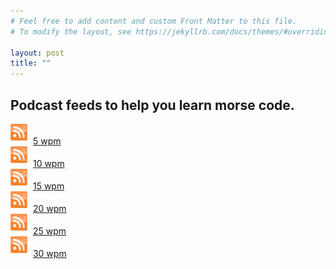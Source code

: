 ```yaml
---
# Feel free to add content and custom Front Matter to this file.
# To modify the layout, see https://jekyllrb.com/docs/themes/#overriding-theme-defaults

layout: post
title: ""
---
```


## Podcast feeds to help you learn morse code.
![](/assets/rss_logo.svg) [5 wpm](rss/05WPM.xml)\
![](/assets/rss_logo.svg) [10 wpm](rss/10WPM.xml)\
![](/assets/rss_logo.svg) [15 wpm](rss/15WPM.xml)\
![](/assets/rss_logo.svg) [20 wpm](rss/20WPM.xml)\
![](/assets/rss_logo.svg) [25 wpm](rss/25WPM.xml)\
![](/assets/rss_logo.svg) [30 wpm](rss/30WPM.xml)

